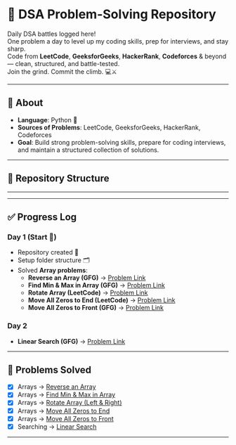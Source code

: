 # 🚀 DSA Problem-Solving Repository

Daily DSA battles logged here!  
One problem a day to level up my coding skills, prep for interviews, and stay sharp.  
Code from **LeetCode**, **GeeksforGeeks**, **HackerRank**, **Codeforces** & beyond — clean, structured, and battle-tested.  
Join the grind. Commit the climb. 💻⚔️  

---

## 📌 About
- **Language**: Python 🐍  
- **Sources of Problems**: LeetCode, GeeksforGeeks, HackerRank, Codeforces  
- **Goal**: Build strong problem-solving skills, prepare for coding interviews, and maintain a structured collection of solutions.

---

## 📂 Repository Structure


---


---

## ✅ Progress Log

### Day 1 (Start 🚀)
- Repository created 🎉  
- Setup folder structure 🗂️  
- Solved **Array problems**:
  - **Reverse an Array (GFG)** → [Problem Link](https://www.geeksforgeeks.org/dsa/program-to-reverse-an-array/)  
  - **Find Min & Max in Array (GFG)** → [Problem Link](https://www.geeksforgeeks.org/maximum-and-minimum-in-an-array/)  
  - **Rotate Array (LeetCode)** → [Problem Link](https://leetcode.com/problems/rotate-array/)  
  - **Move All Zeros to End (LeetCode)** → [Problem Link](https://leetcode.com/problems/move-zeroes/)  
  - **Move All Zeros to Front (GFG)** → [Problem Link](https://www.geeksforgeeks.org/move-zeroes-front-array/)  

### Day 2
- **Linear Search (GFG)** → [Problem Link](https://www.geeksforgeeks.org/linear-search/)  

---

## 📖 Problems Solved
- [x] Arrays → [Reverse an Array](Arrays/reverse_array.py)  
- [x] Arrays → [Find Min & Max in Array](Arrays/min_max_array.py)  
- [x] Arrays → [Rotate Array (Left & Right)](Arrays/rotate_array.py)  
- [x] Arrays → [Move All Zeros to End](Arrays/move_zeros_end.py)  
- [x] Arrays → [Move All Zeros to Front](Arrays/move_zeros_front.py)  
- [x] Searching → [Linear Search](Searching_and_Sortings/linear_search.py)  

---




